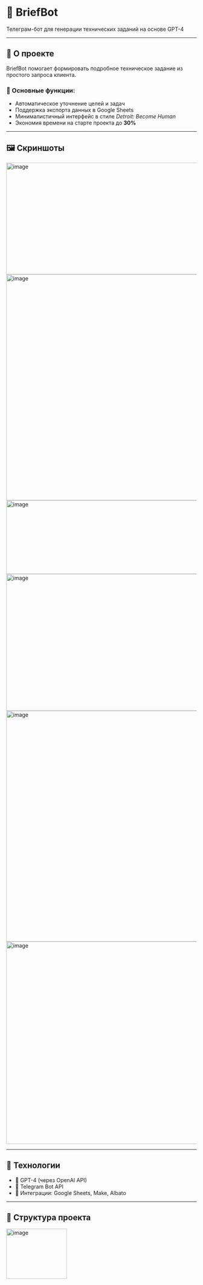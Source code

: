 # 🤖 BriefBot

Телеграм-бот для генерации технических заданий на основе GPT-4

---

## 📌 О проекте

BriefBot помогает формировать подробное техническое задание из простого запроса клиента.

### 🔧 Основные функции:
- Автоматическое уточнение целей и задач
- Поддержка экспорта данных в Google Sheets
- Минималистичный интерфейс в стиле *Detroit: Become Human*
- Экономия времени на старте проекта до **30%**

---

## 🖼️ Скриншоты

<img width="676" height="296" alt="image" src="https://github.com/user-attachments/assets/3aafbe1b-ec21-4584-86a6-06943c536e7a" />
<img width="678" height="598" alt="image" src="https://github.com/user-attachments/assets/82e0df9f-996a-4d67-9d07-9d849c1f00f2" />
<img width="671" height="195" alt="image" src="https://github.com/user-attachments/assets/702f2755-7971-46cd-99ff-3d8a67f8c37f" />
<img width="854" height="362" alt="image" src="https://github.com/user-attachments/assets/30e5f54c-7cf1-42d2-94be-b2f265353428" />
<img width="1022" height="611" alt="image" src="https://github.com/user-attachments/assets/f22c143e-bbda-48ae-82f7-ef9069962140" />
<img width="1016" height="536" alt="image" src="https://github.com/user-attachments/assets/13950806-2771-4355-adb1-1371fdba0db6" />


---

## 🚀 Технологии

- 🧠 GPT-4 (через OpenAI API)
- 📝 Telegram Bot API
- 🔗 Интеграции: Google Sheets, Make, Albato

---

## 📁 Структура проекта
<img width="160" height="133" alt="image" src="https://github.com/user-attachments/assets/0f4dd25e-80ea-483f-be7b-bf61b02a8b5d" />


